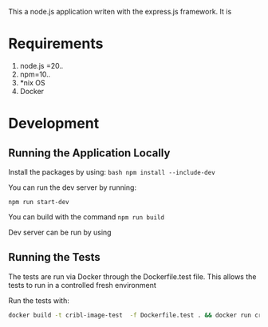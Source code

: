
This a node.js application writen with the express.js framework. It is 

#  Requirements

1. node.js =20.*.*
2. npm=10.*.*
2. *nix OS
4. Docker


# Development 
## Running the Application Locally 

Install the packages by using:
`bash
npm install --include-dev
`

You can run the dev server by running:

```shell
npm run start-dev
```

You can build with the command `npm run build`



Dev server can be run by using 


## Running the Tests 

The tests are run via Docker through the Dockerfile.test file. This allows the tests to run in a controlled fresh environment

Run the tests with:

```sh
docker build -t cribl-image-test  -f Dockerfile.test . && docker run cribl-image-test:latest npm test
```


